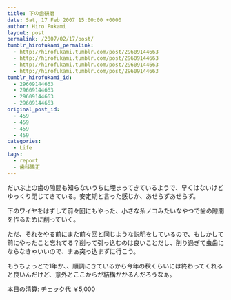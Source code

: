 ```yaml
---
title: 下の歯研磨
date: Sat, 17 Feb 2007 15:00:00 +0000
author: Hiro Fukami
layout: post
permalink: /2007/02/17/post/
tumblr_hirofukami_permalink:
  - http://hirofukami.tumblr.com/post/29609144663
  - http://hirofukami.tumblr.com/post/29609144663
  - http://hirofukami.tumblr.com/post/29609144663
  - http://hirofukami.tumblr.com/post/29609144663
tumblr_hirofukami_id:
  - 29609144663
  - 29609144663
  - 29609144663
  - 29609144663
original_post_id:
  - 459
  - 459
  - 459
  - 459
categories:
  - Life
tags:
  - report
  - 歯科矯正
---
```

<div class="section">
  <p>
    だいぶ上の歯の隙間も知らないうちに埋まってきているようで、早くはないけどゆっくり閉じてきている。安定期と言った感じか、あせらずあせらず。
  </p>
  
  <p>
    下のワイヤをはずして前々回にもやった、小さな糸ノコみたいなやつで歯の隙間を作るために削っていく。
  </p>
  
  <p>
    ただ、それをやる前にまた前々回と同じような説明をしているので、もしかして前にやったこと忘れてる？削って引っ込むのは良いことだし、削り過ぎて虫歯にならなきゃいいので、まぁ突っ込まずに行こう。
  </p>
  
  <p>
    もうちょっとで1年か、、順調にきているから今年の秋くらいには終わってくれると良いんだけど、意外とここからが結構かかるんだろうなぁ。
  </p>
  
  <p>
    本日の清算: チェック代 ￥5,000
  </p>
</div>